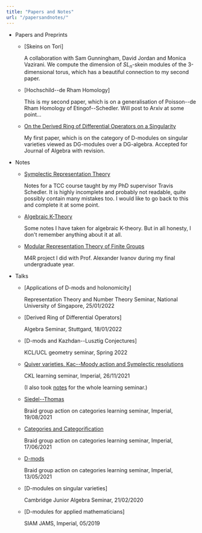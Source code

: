 ```yaml
---
title: "Papers and Notes"
url: "/papersandnotes/"
---
```


- Papers and Preprints
  - [Skeins on Tori]

    A collaboration with Sam Gunningham, David Jordan and Monica Vazirani. We compute the dimension of $SL_n$-skein modules of the 3-dimensional torus, which has a beautiful connection to my second paper.

  - [Hochschild--de Rham Homology]

    This is my second paper, which is on a generalisation of Poisson--de Rham Homology of Etingof--Schedler. Will post to Arxiv at some point...

  - [On the Derived Ring of Differential Operators on a Singularity](https://arxiv.org/pdf/2110.03100.pdf)

    My first paper, which is on the category of D-modules on singular varieties viewed as DG-modules over a DG-algebra. Accepted for Journal of Algebra with revision. 
  

- Notes   
  - [Symplectic Representation Theory](https://www.overleaf.com/read/smbkcqdckxhv)
  
    Notes for a TCC course taught by my PhD supervisor Travis Schedler. It is highly incomplete and probably not readable, quite possibly contain many mistakes too. I would like to go back to this and complete it at some point. 
  
  - [Algebraic K-Theory](https://www.overleaf.com/read/gvhxswcvmxpp)
  
    Some notes I have taken for algebraic K-theory. But in all honesty, I don't remember anything about it at all. 
  - [Modular Representation Theory of Finite Groups](/pdfs/M4R.pdf)
   
    M4R project I did with Prof. Alexander Ivanov during my final undergraduate year. 

- Talks
  - [Applications of D-mods and holonomicity]

    Representation Theory and Number Theory Seminar, National University of Singapore, 25/01/2022

  - [Derived Ring of Differential Operators]
    
    Algebra Seminar, Stuttgard, 18/01/2022

  - [D-mods and Kazhdan--Lusztig Conjectures]

    KCL/UCL geometry seminar, Spring 2022

  - [Quiver varieties, Kac--Moody action and Symplectic resolutions](/pdfs/Talk%2026.11.2021%20Nakajima%20Quiver%20Varieties.pdf)

    CKL learning seminar, Imperial, 26/11/2021
    
    (I also took [notes](/pdfs/Braid%20group%20action%20on%20categories%20-%20learning%20seminar.pdf) for the whole learning seminar.)

  - [Siedel--Thomas](/pdfs/Seidel%20Thomas.pdf)

    Braid group action on categories learning seminar, Imperial, 19/08/2021

  - [Categories and Categorification](/pdfs/Category%20and%20Categorification.pdf)

    Braid group action on categories learning seminar, Imperial, 17/06/2021

  - [D-mods](/pdfs/D-mod%2013-05-2021.pdf)

    Braid group action on categories learning seminar, Imperial, 13/05/2021

  - [D-modules on singular varieties]

    Cambridge Junior Algebra Seminar, 21/02/2020

  - [D-modules for applied mathematicians]

    SIAM JAMS, Imperial, 05/2019
